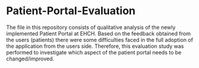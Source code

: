 # Patient-Portal-Evaluation
The file in this repository consists of qualitative analysis of the newly implemented Patient Portal at EHCH. Based on the feedback obtained from the users (patients)
there were some difficulties faced in the full adoption of the application from the users side. Therefore, this evaluation study was performed to investigate which aspect
of the patient portal needs to be changed/improved.
